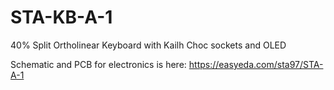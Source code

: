 # STA-KB-A-1
40% Split Ortholinear Keyboard with Kailh Choc sockets and OLED

Schematic and PCB for electronics is here: https://easyeda.com/sta97/STA-A-1
